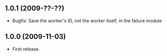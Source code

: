 ## 1.0.1 (2009-??-??)

* Bugfix: Save the worker's ID, not the worker itself, in the failure module

## 1.0.0 (2009-11-03)

* First release.
